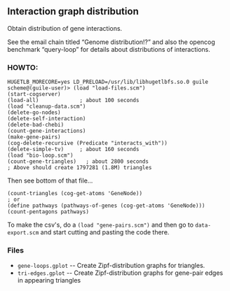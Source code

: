 
Interaction graph distribution
------------------------------
Obtain distribution of gene interactions. 

See the email chain titled “Genome distribution!?” and also
the opencog benchmark “query-loop” for details about distributions
of interactions.

### HOWTO:

```
HUGETLB_MORECORE=yes LD_PRELOAD=/usr/lib/libhugetlbfs.so.0 guile
scheme@(guile-user)> (load "load-files.scm")
(start-cogserver)
(load-all)             ; about 100 seconds
(load "cleanup-data.scm")
(delete-go-nodes)
(delete-self-interaction)
(delete-bad-chebi)
(count-gene-interactions)
(make-gene-pairs)
(cog-delete-recursive (Predicate "interacts_with"))
(delete-simple-tv)     ; about 160 seconds
(load "bio-loop.scm")
(count-gene-triangles)   ; about 2800 seconds
; Above should create 1797281 (1.8M) triangles
```


Then see bottom of that file...
```
(count-triangles (cog-get-atoms 'GeneNode))
; or
(define pathways (pathways-of-genes (cog-get-atoms 'GeneNode)))
(count-pentagons pathways)
```

To make the csv's, do a `(load "gene-pairs.scm")` and then go to
`data-export.scm` and start cutting and pasting the code there.

### Files

* `gene-loops.gplot` -- Create Zipf-distribution graphs for triangles.
* `tri-edges.gplot` -- Create Zipf-distribution graphs for gene-pair edges in
                       appearing triangles
